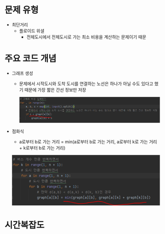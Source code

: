 # 문제 유형
- 최단거리
  - 플로이드 위셜
    - 전체도시에서 전체도시로 가는 최소 비용을 계산하는 문제이기 때문

# 주요 코드 개념
- 그래프 생성
  - 문제에서 시작도시와 도착 도시를 연결하는 노선은 하나가 아닐 수도 있다고 했기 때문에 가장 짧은 간선 정보만 저장
  
    ![img.png](캡처이미지/img.png)

- 점화식 
  - a로부터 b로 가는 거리 = min(a로부터 b로 가는 거리, a로부터 k로 가는 거리 + k로부터 b로 가는 거리)

  ![img_1.png](캡처이미지/img_1.png)

# 시간복잡도
